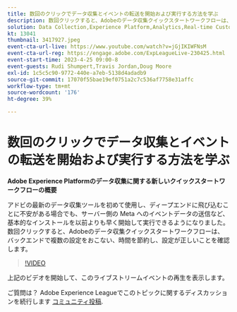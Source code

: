 ```yaml
---
title: 数回のクリックでデータ収集とイベントの転送を開始および実行する方法を学ぶ
description: 数回クリックすると、Adobeのデータ収集クイックスタートワークフローは、バックエンドで複数の設定をおこない、時間を節約し、設定が正しいことを確認します。
solution: Data Collection,Experience Platform,Analytics,Real-time Customer Data Platform,Customer Journey Analytics
kt: 13041
thumbnail: 3417927.jpeg
event-cta-url-live: https://www.youtube.com/watch?v=jGjIKIWFNsM
event-cta-url-reg: https://engage.adobe.com/ExpLeagueLive-230425.html
event-start-time: 2023-4-25 09:00-8
event-guests: Rudi Shumpert,Travis Jordan,Doug Moore
exl-id: 1c5c5c90-9772-440e-a7eb-5138d4adadb9
source-git-commit: 17070f55bae19ef0751a2c7c536af7758e31affc
workflow-type: tm+mt
source-wordcount: '176'
ht-degree: 39%

---
```


# 数回のクリックでデータ収集とイベントの転送を開始および実行する方法を学ぶ

**Adobe Experience Platformのデータ収集に関する新しいクイックスタートワークフローの概要**

アドビの最新のデータ収集ツールを初めて使用し、ディープエンドに飛び込むことに不安がある場合でも、サーバー側の Meta へのイベントデータの送信など、基本的なインストールを以前よりも早く開始して実行できるようになりました。数回クリックすると、Adobeのデータ収集クイックスタートワークフローは、バックエンドで複数の設定をおこない、時間を節約し、設定が正しいことを確認します。

>[!VIDEO](https://video.tv.adobe.com/v/3417927/?quality=12&learn=on)

上記のビデオを開始して、このライブストリームイベントの再生を表示します。

ご質問は？ Adobe Experience Leagueでこのトピックに関するディスカッションを続行します [コミュニティ投稿](https://experienceleaguecommunities.adobe.com/t5/adobe-experience-platform-data/experience-league-live-post-session-discussion-get-data/m-p/589754#M476).
